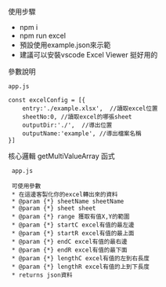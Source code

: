 使用步驟
- npm i
- npm run excel
- 預設使用example.json來示範
- 建議可以安裝vscode Excel Viewer 挺好用的

參數說明
```
app.js

const excelConfig = [{
    entry:'./example.xlsx',  //讀取excel位置
    sheetNo:0, //讀取excel的哪張sheet
    outputDir:'./',  //導出位置
    outputName:'example', //導出檔案名稱
}]
```
核心邏輯 getMultiValueArray 函式
```
 app.js

 可使用參數
 * 在這邊客製化你的excel轉出來的資料
 * @param {*} sheetName sheetName
 * @param {*} sheet sheet
 * @param {*} range 獲取有值X,Y的範圍
 * @param {*} startC excel有值的最左邊
 * @param {*} startR excel有值的最上面
 * @param {*} endC excel有值的最右邊
 * @param {*} endR excel有值的最下面
 * @param {*} lengthC excel有值的左到右長度
 * @param {*} lengthR excel有值的上到下長度
 * returns json資料

```
